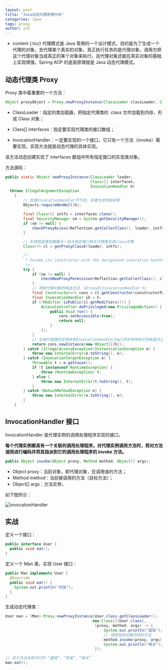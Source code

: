 ```yaml
---
layout: post
title: "Java动态代理原理分析"
categories: Java
tags: proxy
author: zch
---
```


* content
{:toc}
代理模式是 Java 常用的一个设计模式，目的是为了生成一个代理的对象，去代理某个真实的对象，真正执行任务的是代理对象，调用方把这个代理对象当成真正的某个对象来执行。且代理对象还能在真实对象的基础上实现增强，Spring AOP 的底层原理就是 Java 动态代理模式。











## 动态代理类 Proxy 

Proxy 类中最重要的一个方法：

```java
Object proxyObject = Proxy.newProxyInstance(ClassLoader classLoader, Class[] interfaces, InvocationHandler h);
```

- ClassLoader：指定的类加载器，把指定代理类的 .class 文件加载到内存，形成 Class 对象；


- Class[] interfaces：指定要实现代理类的接口数组；


- InvocationHandler：一定要实现的一个接口，它只有一个方法（invoke）需要实现，实现方法就是动态代理的具体实现。

该方法动态创建实现了 interfaces 数组中所有指定接口的实现类对象。

方法源码：

```java
public static Object newProxyInstance(ClassLoader loader,
                                      Class>[] interfaces,
                                      InvocationHandler h)
  throws IllegalArgumentException
    {
		// 检查InvocationHandler不为空，如果为空则抛异常
        Objects.requireNonNull(h);

        final Class>[] intfs = interfaces.clone();
        final SecurityManager sm = System.getSecurityManager();
        if (sm != null) {
            checkProxyAccess(Reflection.getCallerClass(), loader, intfs);
        }

        // 利用指定类加载器与一组与指定接口相关代理类生成class对象
        Class<?> cl = getProxyClass0(loader, intfs);

		/*
         * Invoke its constructor with the designated invocation handler.
         */
        try {
            if (sm != null) {
                checkNewProxyPermission(Reflection.getCallerClass(), cl);
            }
			// 获取代理对象的构造方法  $Proxy0(InvocationHandler h)
            final Constructor<?> cons = cl.getConstructor(constructorParams);
            final InvocationHandler ih = h;
            if (!Modifier.isPublic(cl.getModifiers())) {
                AccessController.doPrivileged(new PrivilegedAction() {
                    public Void run() {
                        cons.setAccessible(true);
                        return null;
                    }
                });
            }
			// 生成代理类的实例并把InvocationHandlerImpl的实例传给它的构造方法
            return cons.newInstance(new Object[]{h});
        } catch (IllegalAccessException|InstantiationException e) {
            throw new InternalError(e.toString(), e);
        } catch (InvocationTargetException e) {
            Throwable t = e.getCause();
            if (t instanceof RuntimeException) {
                throw (RuntimeException) t;
            } else {
                throw new InternalError(t.toString(), t);
            }
        } catch (NoSuchMethodException e) {
            throw new InternalError(e.toString(), e);
        }
    }
```



## InvocationHandler 接口

InvocationHandler 是代理实例的调用处理程序实现的接口。

**每个代理实例都具有一个关联的调用处理程序。对代理实例调用方法时，将对方法调用进行编码并将其指派到它的调用处理程序的 invoke 方法。**

```java
public Object invoke(Object proxy, Method method, Object[] args);
```

- Object proxy：当前对象，即代理对象，在调用谁的方法；
- Method method：当前被调用的方法（目标方法）；
- Object[] args：方法实参。

如下图所示：

![invocationHandler](https://raw.githubusercontent.com/objcoding/objcoding.github.io/master/images/proxy.png)



## 实战

定义一个接口：

```java
public interface User {
  public void eat();
}
```

定义一个 Man 类，实现 User 接口：

```java
public Man implements User {
  @Override
  public void eat() {
    System.out.println("吃饭");
  }
}
```

生成动态代理类： 

```java
User man = (Man) Proxy.newProxyInstance(User.class.getClassLoader(),
                                       new Class[]{User.class},
                                        (proxy, method, args) -> {
                                          	System.out.println("盛饭");
                                          	// 调用目标对象的目标方法
                                     		method.invoke(proxy, args);
                                          	System.out.println("喝水");
                                        });

// 这个方法会依次打印 “盛饭”，“吃饭”，“喝水”
man.eat();
```

